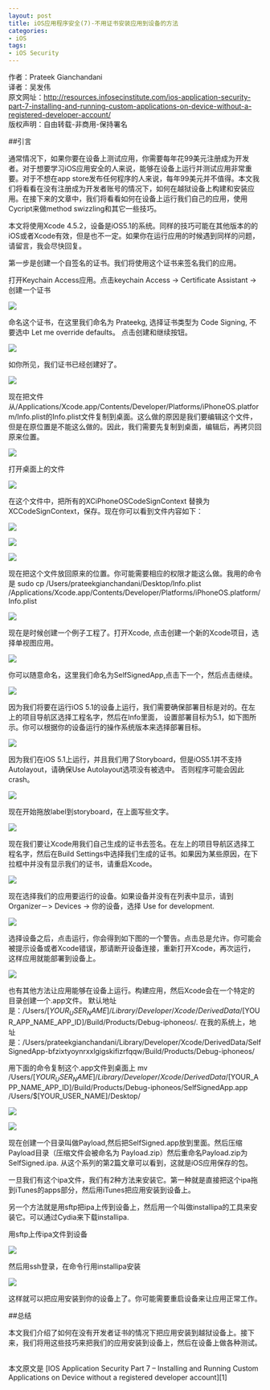```yaml
---
layout: post  
title: iOS应用程序安全(7)-不用证书安装应用到设备的方法  
categories:  
- iOS  
tags:    
- iOS Security
---   
```



作者：Prateek Gianchandani  
译者：吴发伟  
原文网址：http://resources.infosecinstitute.com/ios-application-security-part-7-installing-and-running-custom-applications-on-device-without-a-registered-developer-account/  
版权声明：自由转载-非商用-保持署名


##引言

通常情况下，如果你要在设备上测试应用，你需要每年花99美元注册成为开发者。对于想要学习iOS应用安全的人来说，能够在设备上运行并测试应用非常重要。对于不想在app store发布任何程序的人来说，每年99美元并不值得。本文我们将看看在没有注册成为开发者账号的情况下，如何在越狱设备上构建和安装应用。在接下来的文章中，我们将看看如何在设备上运行我们自己的应用，使用Cycript来做method swizzling和其它一些技巧。

本文将使用Xcode 4.5.2，设备是iOS5.1的系统。同样的技巧可能在其他版本的的iOS或者Xcode有效，但是也不一定。如果你在运行应用的时候遇到同样的问题，请留言，我会尽快回复。

第一步是创建一个自签名的证书。我们将使用这个证书来签名我们的应用。

打开Keychain Access应用。点击keychain Access -> Certificate Assistant -> 创建一个证书

![](http://resources.infosecinstitute.com/wp-content/uploads/070813_1648_IOSApplicat1.png)

命名这个证书，在这里我们命名为 Prateekg, 选择证书类型为 Code Signing, 不要选中 Let me override defaults。
点击创建和继续按钮。

![](http://resources.infosecinstitute.com/wp-content/uploads/070813_1648_IOSApplicat2.png)

如你所见，我们证书已经创建好了。

![](http://resources.infosecinstitute.com/wp-content/uploads/070813_1648_IOSApplicat3.png)

现在把文件从/Applications/Xcode.app/Contents/Developer/Platforms/iPhoneOS.platform/Info.plist的Info.plist文件复制到桌面。这么做的原因是我们要编辑这个文件，但是在原位置是不能这么做的。因此，我们需要先复制到桌面，编辑后，再拷贝回原来位置。

![](http://resources.infosecinstitute.com/wp-content/uploads/070813_1648_IOSApplicat4.png)


打开桌面上的文件

![](http://resources.infosecinstitute.com/wp-content/uploads/070813_1648_IOSApplicat5.png)

在这个文件中，把所有的XCiPhoneOSCodeSignContext 替换为 XCCodeSignContext，保存。现在你可以看到文件内容如下：

![](http://resources.infosecinstitute.com/wp-content/uploads/070813_1648_IOSApplicat6.png)

![](http://resources.infosecinstitute.com/wp-content/uploads/070813_1648_IOSApplicat7.png)

![](http://resources.infosecinstitute.com/wp-content/uploads/070813_1648_IOSApplicat8.png)

现在把这个文件放回原来的位置。你可能需要相应的权限才能这么做。我用的命令是
sudo cp /Users/prateekgianchandani/Desktop/Info.plist /Applications/Xcode.app/Contents/Developer/Platforms/iPhoneOS.platform/Info.plist

![](http://resources.infosecinstitute.com/wp-content/uploads/070813_1648_IOSApplicat9.png)

现在是时候创建一个例子工程了。打开Xcode, 点击创建一个新的Xcode项目，选择单视图应用。

![](http://resources.infosecinstitute.com/wp-content/uploads/070813_1648_IOSApplicat10.png)

你可以随意命名，这里我们命名为SelfSignedApp,点击下一个，然后点击继续。

![](http://resources.infosecinstitute.com/wp-content/uploads/070813_1648_IOSApplicat11.png)


因为我们将要在运行iOS 5.1的设备上运行，我们需要确保部署目标是对的。在左上的项目导航区选择工程名字，然后在Info里面，
设置部署目标为5.1，如下图所示。你可以根据你的设备运行的操作系统版本来选择部署目标。

![](http://resources.infosecinstitute.com/wp-content/uploads/070813_1648_IOSApplicat12.png)


因为我们在iOS 5.1上运行，并且我们用了Storyboard，但是iOS5.1并不支持Autolayout，请确保Use Autolayout选项没有被选中。
否则程序可能会因此crash。

![](http://resources.infosecinstitute.com/wp-content/uploads/070813_1648_IOSApplicat13.png)

现在开始拖放label到storyboard，在上面写些文字。

![](http://resources.infosecinstitute.com/wp-content/uploads/070813_1648_IOSApplicat14.png)


现在我们要让Xcode用我们自己生成的证书去签名。在左上的项目导航区选择工程名字，然后在Build Settings中选择我们生成的证书。如果因为某些原因，在下拉框中并没有显示我们的证书，请重启Xcode。

![](http://resources.infosecinstitute.com/wp-content/uploads/070813_1648_IOSApplicat15.png)


现在选择我们的应用要运行的设备。如果设备并没有在列表中显示，请到Organizer－> Devices -> 你的设备，选择  Use for development.

![](http://resources.infosecinstitute.com/wp-content/uploads/070813_1648_IOSApplicat16.png)


选择设备之后，点击运行，你会得到如下图的一个警告。点击总是允许。你可能会被提示设备或者Xcode错误，那请断开设备连接，重新打开Xcode，再次运行，这样应用就能部署到设备上。

![](http://resources.infosecinstitute.com/wp-content/uploads/070813_1648_IOSApplicat17.png)


也有其他方法让应用能够在设备上运行。构建应用，然后Xcode会在一个特定的目录创建一个.app文件。
默认地址是：/Users/$[YOUR_USER_NAME]/Library/Developer/Xcode/DerivedData/$[YOUR_APP_NAME_APP_ID]/Build/Products/Debug-iphoneos/. 在我的系统上，地址是：/Users/prateekgianchandani/Library/Developer/Xcode/DerivedData/SelfSignedApp-bfzixtyoynrxxlgigskifizrfqqw/Build/Products/Debug-iphoneos/


用下面的命令复制这个.app文件到桌面上
mv /Users/$[YOUR_USER_NAME]/Library/Developer/Xcode/DerivedData/$[YOUR_APP_NAME_APP_ID]/Build/Products/Debug-iphoneos/SelfSignedApp.app /Users/$[YOUR_USER_NAME]/Desktop/

![](http://resources.infosecinstitute.com/wp-content/uploads/070813_1648_IOSApplicat18.png)


![](http://resources.infosecinstitute.com/wp-content/uploads/070813_1648_IOSApplicat19.png)

现在创建一个目录叫做Payload,然后把SelfSigned.app放到里面。然后压缩Payload目录（压缩文件会被命名为
Payload.zip）然后重命名Payload.zip为SelfSigned.ipa. 从这个系列的第2篇文章可以看到，这就是iOS应用保存的包。


一旦我们有这个ipa文件，我们有2种方法来安装它。第一种就是直接把这个ipa拖到iTunes的apps部分，然后用iTunes把应用安装到设备上。

另一个方法就是用sftp把ipa上传到设备上，然后用一个叫做installipa的工具来安装它。可以通过Cydia来下载installipa.

用sftp上传ipa文件到设备

![](http://resources.infosecinstitute.com/wp-content/uploads/070813_1648_IOSApplicat20.png)

然后用ssh登录，在命令行用installipa安装

![](http://resources.infosecinstitute.com/wp-content/uploads/070813_1648_IOSApplicat21.png)


这样就可以把应用安装到你的设备上了。你可能需要重启设备来让应用正常工作。


##总结

本文我们介绍了如何在没有开发者证书的情况下把应用安装到越狱设备上。接下来，我们将用这些技巧来把我们的应用安装到设备上，然后在设备上做各种测试。



<br/>
本文原文是 [IOS Application Security Part 7 – Installing and Running Custom Applications on Device without a registered developer account][1]

[1]:http://resources.infosecinstitute.com/ios-application-security-part-7-installing-and-running-custom-applications-on-device-without-a-registered-developer-account/